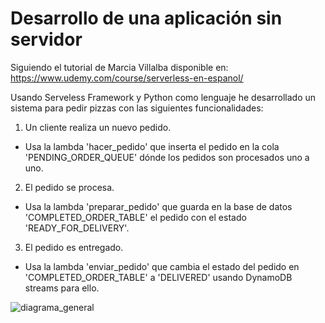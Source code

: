 # Desarrollo de una aplicación sin servidor

Siguiendo el tutorial de Marcia Villalba disponible en: https://www.udemy.com/course/serverless-en-espanol/

Usando Serveless Framework y Python como lenguaje he desarrollado un sistema para pedir pizzas con las siguientes funcionalidades:

1. Un cliente realiza un nuevo pedido.
  - Usa la lambda 'hacer_pedido' que inserta el pedido en la cola 'PENDING_ORDER_QUEUE' dónde los pedidos son procesados uno a uno.

2. El pedido se procesa.
  - Usa la lambda 'preparar_pedido' que guarda en la base de datos 'COMPLETED_ORDER_TABLE' el pedido con el estado 'READY_FOR_DELIVERY'.

3. El pedido es entregado.
  - Usa la lambda 'enviar_pedido' que cambia el estado del pedido en 'COMPLETED_ORDER_TABLE' a 'DELIVERED' usando DynamoDB streams para ello.
    
![diagrama_general](https://github.com/mariaurena/pizzeria/assets/58937944/141219ea-4606-4552-bb46-a180866eab94)

